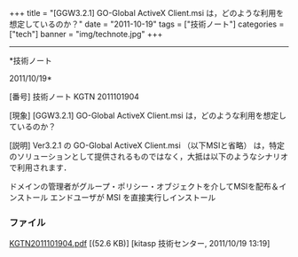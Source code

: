 ﻿+++
title = "[GGW3.2.1] GO-Global ActiveX Client.msi は，どのような利用を想定しているのか？"
date = "2011-10-19"
tags = ["技術ノート"]
categories = ["tech"]
banner = "img/technote.jpg"
+++

-----------------------------------------------------------------------------------------------------------------------------

*技術ノート

2011/10/19*


[番号]
技術ノート KGTN 2011101904

[現象]
[GGW3.2.1] GO-Global ActiveX Client.msi
は，どのような利用を想定しているのか？

[説明]
Ver3.2.1 の GO-Global ActiveX Client.msi （以下MSIと省略）
は，特定のソリューションとして提供されるものではなく，大抵は以下のようなシナリオで利用されます．

ドメインの管理者がグループ・ポリシー・オブジェクトを介してMSIを配布＆インストール
エンドユーザが MSI を直接実行しインストール


### ファイル

 
 


[KGTN2011101904.pdf](http://techreport.kitasp.net/attachments/download/668/KGTN2011101904.pdf)
 [(52.6 KB)] [kitasp 技術センター, 2011/10/19
13:19]


 


 

